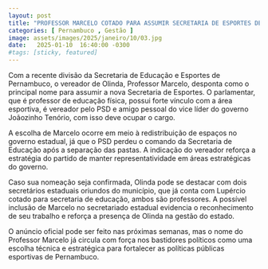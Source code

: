 ```yaml
---
layout: post
title: "PROFESSOR MARCELO COTADO PARA ASSUMIR SECRETARIA DE ESPORTES DE PERNAMBUCO"
categories: [ Pernambuco , Gestão ]
image: assets/images/2025/janeiro/10/03.jpg
date:   2025-01-10  16:40:00 -0300
#tags: [sticky, featured]
---
```

Com a recente divisão da Secretaria de Educação e Esportes de Pernambuco, o vereador de Olinda, Professor Marcelo, desponta como o principal nome para assumir a nova Secretaria de Esportes. O parlamentar, que é professor de educação física, possui forte vínculo com a área esportiva, é vereador pelo PSD e amigo pessoal do vice líder do governo Joãozinho Tenório, com isso deve ocupar o cargo.

A escolha de Marcelo ocorre em meio à redistribuição de espaços no governo estadual, já que o PSD perdeu o comando da Secretaria de Educação após a separação das pastas. A indicação do vereador reforça a estratégia do partido de manter representatividade em áreas estratégicas do governo.

Caso sua nomeação seja confirmada, Olinda pode se destacar com dois secretários estaduais oriundos do município, que já conta com Lupércio cotado para secretaria de educação, ambos são professores. A possível inclusão de Marcelo no secretariado estadual evidencia o reconhecimento de seu trabalho e reforça a presença de Olinda na gestão do estado.

O anúncio oficial pode ser feito nas próximas semanas, mas o nome do Professor Marcelo já circula com força nos bastidores políticos como uma escolha técnica e estratégica para fortalecer as políticas públicas esportivas de Pernambuco.
